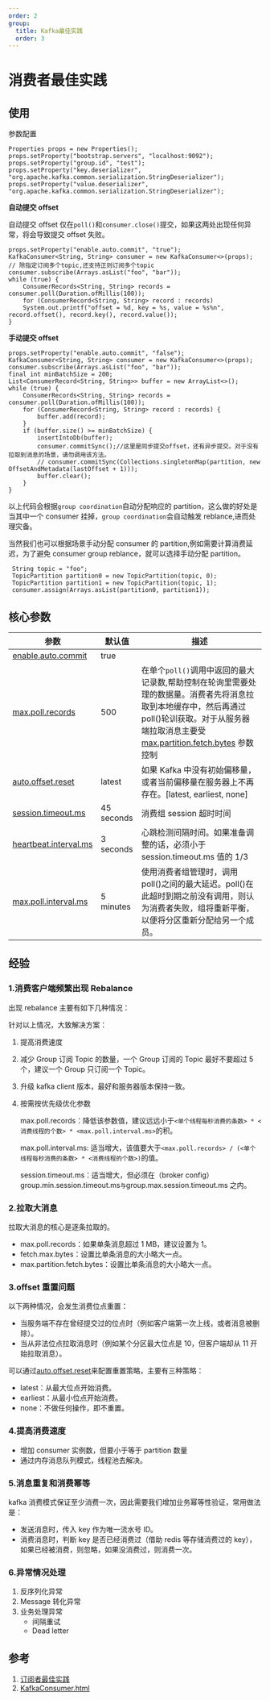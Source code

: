```yaml
---
order: 2
group:
  title: Kafka最佳实践
  order: 3
---
```


# 消费者最佳实践

## 使用

参数配置

```
Properties props = new Properties();
props.setProperty("bootstrap.servers", "localhost:9092");
props.setProperty("group.id", "test");
props.setProperty("key.deserializer", "org.apache.kafka.common.serialization.StringDeserializer");
props.setProperty("value.deserializer", "org.apache.kafka.common.serialization.StringDeserializer");
```

**自动提交 offset**

自动提交 offset 仅在`poll()`和`consumer.close()`提交，如果这两处出现任何异常，将会导致提交 offset 失败。

```
props.setProperty("enable.auto.commit", "true");
KafkaConsumer<String, String> consumer = new KafkaConsumer<>(props);
// 除指定订阅多个topic,还支持正则订阅多个topic
consumer.subscribe(Arrays.asList("foo", "bar"));
while (true) {
    ConsumerRecords<String, String> records = consumer.poll(Duration.ofMillis(100));
    for (ConsumerRecord<String, String> record : records)
    System.out.printf("offset = %d, key = %s, value = %s%n", record.offset(), record.key(), record.value());
}
```

**手动提交 offset**

```
props.setProperty("enable.auto.commit", "false");
KafkaConsumer<String, String> consumer = new KafkaConsumer<>(props);
consumer.subscribe(Arrays.asList("foo", "bar"));
final int minBatchSize = 200;
List<ConsumerRecord<String, String>> buffer = new ArrayList<>();
while (true) {
    ConsumerRecords<String, String> records = consumer.poll(Duration.ofMillis(100));
    for (ConsumerRecord<String, String> record : records) {
        buffer.add(record);
    }
    if (buffer.size() >= minBatchSize) {
        insertIntoDb(buffer);
        consumer.commitSync();//这里是同步提交offset，还有异步提交。对于没有拉取到消息的场景，请勿调用该方法。
        // consumer.commitSync(Collections.singletonMap(partition, new OffsetAndMetadata(lastOffset + 1)));
        buffer.clear();
    }
}
```

以上代码会根据`group coordination`自动分配响应的 partition，这么做的好处是当其中一个 consumer 挂掉，`group coordination`会自动触发 reblance,进而处理灾备。

当然我们也可以根据场景手动分配 consumer 的 partition,例如需要计算消费延迟，为了避免 consumer group reblance，就可以选择手动分配 partition。

```
 String topic = "foo";
 TopicPartition partition0 = new TopicPartition(topic, 0);
 TopicPartition partition1 = new TopicPartition(topic, 1);
 consumer.assign(Arrays.asList(partition0, partition1));
```

## 核心参数

| 参数                                                                                                   | 默认值     | 描述                                                                                                                                                                                                                                                                                  |
| ------------------------------------------------------------------------------------------------------ | ---------- | ------------------------------------------------------------------------------------------------------------------------------------------------------------------------------------------------------------------------------------------------------------------------------------- |
| [enable.auto.commit](https://kafka.apache.org/documentation/#consumerconfigs_enable.auto.commit)       | true       |                                                                                                                                                                                                                                                                                       |
| [max.poll.records](https://kafka.apache.org/documentation/#consumerconfigs_max.poll.records)           | 500        | 在单个`poll()`调用中返回的最大记录数,帮助控制在轮询里需要处理的数据量。消费者先将消息拉取到本地缓存中，然后再通过 poll()轮训获取。对于从服务器端拉取消息主要受[max.partition.fetch.bytes](https://kafka.apache.org/documentation/#consumerconfigs_max.partition.fetch.bytes) 参数控制 |
| [auto.offset.reset](https://kafka.apache.org/documentation/#consumerconfigs_auto.offset.reset)         | latest     | 如果 Kafka 中没有初始偏移量，或者当前偏移量在服务器上不再存在。[latest, earliest, none]                                                                                                                                                                                               |
| [session.timeout.ms](https://kafka.apache.org/documentation/#consumerconfigs_session.timeout.ms)       | 45 seconds | 消费组 session 超时时间                                                                                                                                                                                                                                                               |
| [heartbeat.interval.ms](https://kafka.apache.org/documentation/#consumerconfigs_heartbeat.interval.ms) | 3 seconds  | 心跳检测间隔时间。如果准备调整的话，必须小于 session.timeout.ms 值的 1/3                                                                                                                                                                                                              |
| [max.poll.interval.ms](https://kafka.apache.org/documentation/#consumerconfigs_max.poll.interval.ms)   | 5 minutes  | 使用消费者组管理时，调用 poll()之间的最大延迟。poll()在此超时到期之前没有调用，则认为消费者失败，组将重新平衡，以便将分区重新分配给另一个成员。                                                                                                                                       |

## 经验

### **1.消费客户端频繁出现 Rebalance**

出现 rebalance 主要有如下几种情况：

针对以上情况，大致解决方案：

1. 提高消费速度

2. 减少 Group 订阅 Topic 的数量，一个 Group 订阅的 Topic 最好不要超过 5 个，建议一个 Group 只订阅一个 Topic。

3. 升级 kafka client 版本，最好和服务器版本保持一致。

4. 按需按优先级优化参数

   max.poll.records：降低该参数值，建议远远小于`<单个线程每秒消费的条数> * <消费线程的个数> * <max.poll.interval.ms>`的积。

   max.poll.interval.ms: 适当增大，该值要大于`<max.poll.records> / (<单个线程每秒消费的条数> * <消费线程的个数>)`的值。

   session.timeout.ms：适当增大，但必须在（broker config）group.min.session.timeout.ms`与`group.max.session.timeout.ms 之内。

### **2.拉取大消息**

拉取大消息的核心是逐条拉取的。

- max.poll.records：如果单条消息超过 1 MB，建议设置为 1。
- fetch.max.bytes：设置比单条消息的大小略大一点。
- max.partition.fetch.bytes：设置比单条消息的大小略大一点。

### **3.offset 重置问题**

以下两种情况，会发生消费位点重置：

- 当服务端不存在曾经提交过的位点时（例如客户端第一次上线，或者消息被删除）。
- 当从非法位点拉取消息时（例如某个分区最大位点是 10，但客户端却从 11 开始拉取消息）。

可以通过[auto.offset.reset](https://kafka.apache.org/documentation/#consumerconfigs_auto.offset.reset)来配置重置策略，主要有三种策略：

- latest：从最大位点开始消费。
- earliest：从最小位点开始消费。
- none：不做任何操作，即不重置。

### **4.提高消费速度**

- 增加 consumer 实例数，但要小于等于 partition 数量
- 通过内存消息队列模式，线程池去解决。

### **5.消息重复和消费幂等**

kafka 消费模式保证至少消费一次，因此需要我们增加业务幂等性验证，常用做法是：

- 发送消息时，传入 key 作为唯一流水号 ID。
- 消费消息时，判断 key 是否已经消费过（借助 redis 等存储消费过的 key），如果已经被消费，则忽略，如果没消费过，则消费一次。

### **6.异常情况处理**

1. 反序列化异常
2. Message 转化异常
3. 业务处理异常
   - 间隔重试
   - Dead letter

## 参考

1. [订阅者最佳实践](https://help.aliyun.com/document_detail/68166.html)
2. [KafkaConsumer.html](https://kafka.apache.org/31/javadoc/org/apache/kafka/clients/consumer/KafkaConsumer.html)
